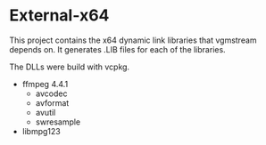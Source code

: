 
# External-x64

This project contains the x64 dynamic link libraries that vgmstream depends on. It generates .LIB files for each of the libraries.

The DLLs were build with vcpkg.

* ffmpeg 4.4.1
  * avcodec
  * avformat
  * avutil
  * swresample
* libmpg123
